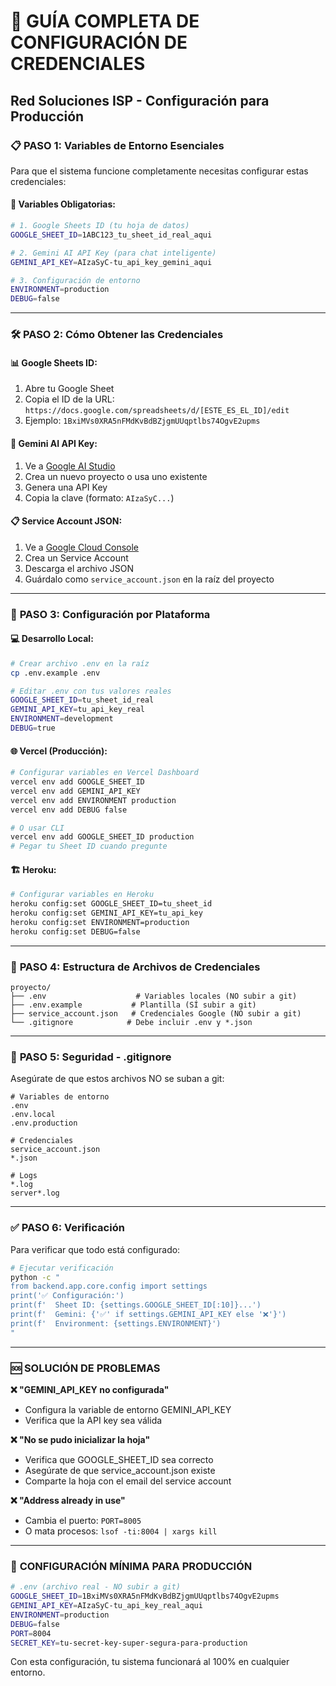 # 🔐 GUÍA COMPLETA DE CONFIGURACIÓN DE CREDENCIALES
## Red Soluciones ISP - Configuración para Producción

### 📋 **PASO 1: Variables de Entorno Esenciales**

Para que el sistema funcione completamente necesitas configurar estas credenciales:

#### **🔑 Variables Obligatorias:**

```bash
# 1. Google Sheets ID (tu hoja de datos)
GOOGLE_SHEET_ID=1ABC123_tu_sheet_id_real_aqui

# 2. Gemini AI API Key (para chat inteligente)
GEMINI_API_KEY=AIzaSyC-tu_api_key_gemini_aqui

# 3. Configuración de entorno
ENVIRONMENT=production
DEBUG=false
```

---

### 🛠️ **PASO 2: Cómo Obtener las Credenciales**

#### **📊 Google Sheets ID:**
1. Abre tu Google Sheet
2. Copia el ID de la URL: `https://docs.google.com/spreadsheets/d/[ESTE_ES_EL_ID]/edit`
3. Ejemplo: `1BxiMVs0XRA5nFMdKvBdBZjgmUUqptlbs74OgvE2upms`

#### **🤖 Gemini AI API Key:**
1. Ve a [Google AI Studio](https://makersuite.google.com/app/apikey)
2. Crea un nuevo proyecto o usa uno existente
3. Genera una API Key
4. Copia la clave (formato: `AIzaSyC...`)

#### **📋 Service Account JSON:**
1. Ve a [Google Cloud Console](https://console.cloud.google.com/)
2. Crea un Service Account
3. Descarga el archivo JSON
4. Guárdalo como `service_account.json` en la raíz del proyecto

---

### 🚀 **PASO 3: Configuración por Plataforma**

#### **💻 Desarrollo Local:**
```bash
# Crear archivo .env en la raíz
cp .env.example .env

# Editar .env con tus valores reales
GOOGLE_SHEET_ID=tu_sheet_id_real
GEMINI_API_KEY=tu_api_key_real
ENVIRONMENT=development
DEBUG=true
```

#### **🌐 Vercel (Producción):**
```bash
# Configurar variables en Vercel Dashboard
vercel env add GOOGLE_SHEET_ID
vercel env add GEMINI_API_KEY  
vercel env add ENVIRONMENT production
vercel env add DEBUG false

# O usar CLI
vercel env add GOOGLE_SHEET_ID production
# Pegar tu Sheet ID cuando pregunte
```

#### **🏗️ Heroku:**
```bash
# Configurar variables en Heroku
heroku config:set GOOGLE_SHEET_ID=tu_sheet_id
heroku config:set GEMINI_API_KEY=tu_api_key
heroku config:set ENVIRONMENT=production
heroku config:set DEBUG=false
```

---

### 📁 **PASO 4: Estructura de Archivos de Credenciales**

```
proyecto/
├── .env                    # Variables locales (NO subir a git)
├── .env.example           # Plantilla (SÍ subir a git)
├── service_account.json   # Credenciales Google (NO subir a git)
└── .gitignore            # Debe incluir .env y *.json
```

---

### 🔐 **PASO 5: Seguridad - .gitignore**

Asegúrate de que estos archivos NO se suban a git:

```gitignore
# Variables de entorno
.env
.env.local
.env.production

# Credenciales
service_account.json
*.json

# Logs
*.log
server*.log
```

---

### ✅ **PASO 6: Verificación**

Para verificar que todo está configurado:

```bash
# Ejecutar verificación
python -c "
from backend.app.core.config import settings
print('✅ Configuración:')
print(f'  Sheet ID: {settings.GOOGLE_SHEET_ID[:10]}...')
print(f'  Gemini: {'✅' if settings.GEMINI_API_KEY else '❌'}')
print(f'  Environment: {settings.ENVIRONMENT}')
"
```

---

### 🆘 **SOLUCIÓN DE PROBLEMAS**

**❌ "GEMINI_API_KEY no configurada"**
- Configura la variable de entorno GEMINI_API_KEY
- Verifica que la API key sea válida

**❌ "No se pudo inicializar la hoja"**
- Verifica que GOOGLE_SHEET_ID sea correcto
- Asegúrate de que service_account.json existe
- Comparte la hoja con el email del service account

**❌ "Address already in use"**
- Cambia el puerto: `PORT=8005`
- O mata procesos: `lsof -ti:8004 | xargs kill`

---

### 🎯 **CONFIGURACIÓN MÍNIMA PARA PRODUCCIÓN**

```bash
# .env (archivo real - NO subir a git)
GOOGLE_SHEET_ID=1BxiMVs0XRA5nFMdKvBdBZjgmUUqptlbs74OgvE2upms
GEMINI_API_KEY=AIzaSyC-tu_api_key_real_aqui
ENVIRONMENT=production
DEBUG=false
PORT=8004
SECRET_KEY=tu-secret-key-super-segura-para-production
```

Con esta configuración, tu sistema funcionará al 100% en cualquier entorno.
